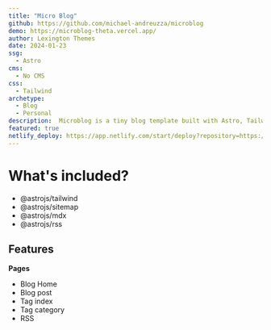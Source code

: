 ```yaml
---
title: "Micro Blog"
github: https://github.com/michael-andreuzza/microblog
demo: https://microblog-theta.vercel.app/
author: Lexington Themes
date: 2024-01-23
ssg:
  - Astro
cms:
  - No CMS
css:
  - Tailwind
archetype:
  - Blog
  - Personal
description:  Microblog is a tiny blog template built with Astro, Tailwind CSS and MDX it includes the next integrations
featured: true
netlify_deploy: https://app.netlify.com/start/deploy?repository=https://github.com/michael-andreuzza/microblog
---
```


# What's included?
- @astrojs/tailwind
- @astrojs/sitemap
- @astrojs/mdx
- @astrojs/rss


## Features
**Pages**
- Blog Home
- Blog post
- Tag index
- Tag category
- RSS
